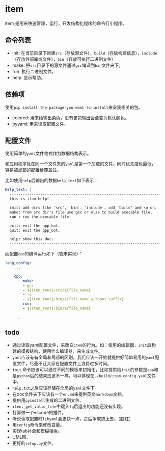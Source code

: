 item
===========================
item 是用来快速管理，运行，开发结构化程序的命令行小程序。

命令列表
---------------------------
- init: 在当前目录下新建`src`（存放源文件），`build`（存放构建信息），`include`（存放外部库或文件），`bin`（存放可执行二进制文件）
- make: 把`src`目录下的源文件通过`gcc`编译到`bin`文件夹下。
- run: 执行二进制文件。
- help: 显示帮助。

依赖项
---------------------------
使用`pip install the-package-you-want-to-install`来安装相关的包。
- colored: 用来给输出染色，没有该包输出会全变为默认颜色。
- pyyaml: 用来读取配置文件。

配置文件
---------------------------
使用简单的`yaml`文件格式作为数据结构表示。

和应用程序处在同一个文件夹的`yaml`是第一个加载的文件，同时优先度也最低，容易被局部的配置给覆盖住。

比如使用`help`后输出的数据`help_text`如下表示：
``` yaml
help_text: |
  ---------------------------------------------------------------------
  this is item help!

  init: add dirs like 'src', 'bin', 'include', add 'build' and so on.
  make: from src dir's file use gcc or else to build execable file.
  run : run the execable file.

  exit: exit the app_bot.
  quit: exit the qpp_bot.

  help: show this doc.
  ---------------------------------------------------------------------

```

而配置`cpp`的编译运行如下（暂未实现）：
``` yaml
lang_config:
    ...

    cpp:
        make:
        - gcc
        - ${item_root}/src/${file_name}
        - -o
        - ${item_root}/bin/${file_name_without_suffix}
        run:
        - ${item_root}/bin/${file_name}

    ...
```

todo
---------------------------
- 通过读取yaml配置文件，来改变`item`的行为。如：使用的编辑器，`init`后构建的模板结构，使用什么编译器，来生成文件。
- `yaml`应该有有全局和局部的区别。我们应该一开始就提供好简单易用的`yaml`配置文件，尽量不让大家在配置文件上浪费过多时间。
- `init` 命令应该可以通过不同的模板来初始化，比如提供给`init`的参数是`cpp`和是`python`后的结果应该不一样。可以体现在`./build/item_config.yaml`文件中。
- `help.txt`之后应该存储在全局的`yaml`文件下。
- 在doc文件夹下应该有一个`en.md`来提供英文`markdown`文档。
- 提供用`pyinstall`生成的二进制文件。
- `item._get_valid_file`中键入`?q`后退出的功能还没有实现。
- 打算做一个vscode的插件。
- 听说读取配置时`libyaml`会更快一点，之后争取搞上去。（脸红）
- 用`config`命令来修改变量。
- 实现tab补全和模糊搜索。
- UML图。
- 更好的`setup.py`文件。